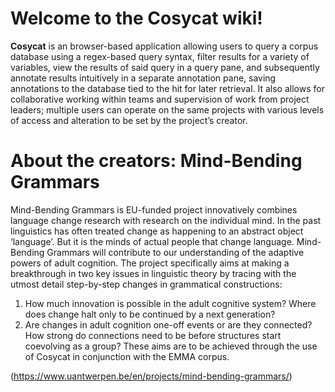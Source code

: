 # **Welcome to the Cosycat wiki!**

**Cosycat** is an browser-based application allowing users to query a corpus database using a regex-based query syntax, filter results for a variety of variables, view the results of said query in a query pane, and subsequently annotate results intuitively in a separate annotation pane, saving annotations to the database tied to the hit for later retrieval. It also allows for collaborative working within teams and supervision of work from project leaders; multiple users can operate on the same projects with various levels of access and alteration to be set by the project’s creator.

# **About the creators: Mind-Bending Grammars**

Mind-Bending Grammars is EU-funded project innovatively combines language change research with research on the individual mind. In the past linguistics has often treated change as happening to an abstract object ‘language’. But it is the minds of actual people that change language. Mind-Bending Grammars will contribute to our understanding of the adaptive powers of adult cognition. The project specifically aims at making a breakthrough in two key issues in linguistic theory by tracing with the utmost detail step-by-step changes in grammatical constructions:
1.	How much innovation is possible in the adult cognitive system? Where does change halt only to be continued by a next generation?
2.	Are changes in adult cognition one-off events or are they connected? How strong do connections need to be before structures start coevolving as a group?
These aims are to be achieved through the use of Cosycat in conjunction with the EMMA corpus.

(https://www.uantwerpen.be/en/projects/mind-bending-grammars/)

